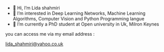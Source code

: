 - 👋 Hi, I’m Lida shahmiri
- 👀 I’m interested in Deep Learning Networks, Machine Learning Algorithms, Computer Vision and Python Programming langue 
- 🌱 I’m currently a PhD student at Open university in Uk, Milron Keynes

you can access me via my email address :

lida_shahmiri@yahoo.co.uk

